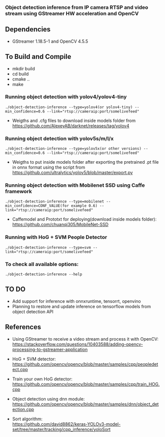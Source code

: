 ### Object detection inference from IP camera RTSP and video stream using GStreamer HW acceleration and OpenCV

##  Dependencies
* GStreamer 1.18.5-1 and OpenCV 4.5.5

## To Build and Compile  
* mkdir build
* cd build
* cmake ..
* make

### Running object detection with yolov4/yolov4-tiny
```
./object-detection-inference --type=yolov4(or yolov4-tiny) --min_confidence=0.6 --link="rtsp://cameraip:port/somelivefeed"  
```
* Weigths and .cfg files to download inside models folder from https://github.com/AlexeyAB/darknet/releases/tag/yolov4 

### Running object detection with yolov5s/m/l/x
```
./object-detection-inference --type=yolov5x(or other versions) --min_confidence=0.6 --link="rtsp://cameraip:port/somelivefeed"  
```
* Weigths to put inside models folder after exporting the pretrained .pt file in onnx format using the script from https://github.com/ultralytics/yolov5/blob/master/export.py

### Running object detection with Mobilenet SSD using Caffe framework
```
./object-detection-inference --type=mobilenet --min_confidence=CONF_VALUE(for example 0.6) --link="rtsp://cameraip:port/somelivefeed"  
```  
* Caffemodel and Prototxt for deploying(download inside models folder): https://github.com/chuanqi305/MobileNet-SSD

### Running with HoG + SVM People Detector 
```
./object-detection-inference --type=svm --link="rtsp://cameraip:port/somelivefeed"
```

### To check all available options:
```
./object-detection-inference --help
```

## TO DO
* Add support for inference with onnxruntime, tensorrt, openvino
* Planning to restore and update inference on tensorflow models from object detection API

## References
* Using GStreamer to receive a video stream and process it with OpenCV:  
https://stackoverflow.com/questions/10403588/adding-opencv-processing-to-gstreamer-application 

*  HoG + SVM detector:   
https://github.com/opencv/opencv/blob/master/samples/cpp/peopledetect.cpp

* Train your own HoG detector:  
https://github.com/opencv/opencv/blob/master/samples/cpp/train_HOG.cpp

* Object detection using dnn module:  
https://github.com/opencv/opencv/blob/master/samples/dnn/object_detection.cpp  

* Sort algorithm:  
https://github.com/david8862/keras-YOLOv3-model-set/tree/master/tracking/cpp_inference/yoloSort




